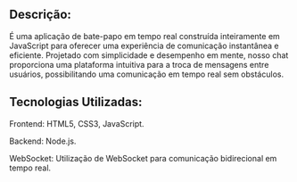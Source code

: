## Descrição:
É uma aplicação de bate-papo em tempo real construída inteiramente em JavaScript para oferecer uma experiência de comunicação instantânea e eficiente. Projetado com simplicidade e desempenho em mente, nosso chat proporciona uma plataforma intuitiva para a troca de mensagens entre usuários, possibilitando uma comunicação em tempo real sem obstáculos.

## Tecnologias Utilizadas:

Frontend: HTML5, CSS3, JavaScript.

Backend: Node.js.

WebSocket: Utilização de WebSocket para comunicação bidirecional em tempo real.
